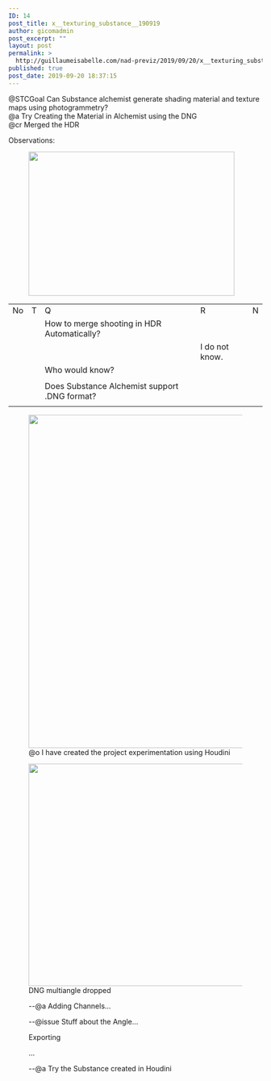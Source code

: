 ```yaml
---
ID: 14
post_title: x__texturing_substance__190919
author: gicomadmin
post_excerpt: ""
layout: post
permalink: >
  http://guillaumeisabelle.com/nad-previz/2019/09/20/x__texturing_substance__190919/
published: true
post_date: 2019-09-20 18:37:15
---
```

<!-- wp:paragraph -->
<p> @STCGoal Can Substance alchemist generate shading material and texture maps using photogrammetry? <br>@a Try Creating the Material in Alchemist using the DNG<br>@cr Merged the HDR<br></p>
<!-- /wp:paragraph -->

<!-- wp:paragraph -->
<p>Observations: </p>
<!-- /wp:paragraph -->

<!-- wp:image {"id":20,"width":408,"height":286} -->
<figure class="wp-block-image is-resized"><img src="http://guillaumeisabelle.com/nad-previz/wp-content/uploads/sites/19/2019/09/image-2.png" alt="" class="wp-image-20" width="408" height="286"/></figure>
<!-- /wp:image -->

<!-- wp:table -->
<table class="wp-block-table"><tbody><tr><td>No</td><td>T</td><td>Q</td><td>R</td><td>N</td></tr><tr><td></td><td></td><td>How to merge shooting in HDR Automatically?</td><td></td><td></td></tr><tr><td></td><td></td><td></td><td>I do not know.</td><td></td></tr><tr><td></td><td></td><td>Who would know?</td><td></td><td></td></tr><tr><td></td><td></td><td></td><td></td><td></td></tr><tr><td></td><td></td><td>Does Substance Alchemist support .DNG format?</td><td></td><td></td></tr><tr><td></td><td></td><td></td><td></td><td></td></tr></tbody></table>
<!-- /wp:table -->

<!-- wp:image {"id":18,"width":489,"height":661,"linkDestination":"custom"} -->
<figure class="wp-block-image is-resized"><a href="https://www.google.com/search?q=create+project+using+houdini&amp;rlz=1C1CHBF_enCA851CA851&amp;oq=create+project+using+houdini&amp;aqs=chrome..69i57.3464j0j7&amp;sourceid=chrome&amp;ie=UTF-8" target="_blank" rel="noreferrer noopener"><img src="http://guillaumeisabelle.com/nad-previz/wp-content/uploads/sites/19/2019/09/image-1-757x1024.png" alt="" class="wp-image-18" width="489" height="661"/></a><figcaption>@o I have created the project experimentation using Houdini</figcaption></figure>
<!-- /wp:image -->

<!-- wp:image {"id":32,"width":680,"height":441} -->
<figure class="wp-block-image is-resized"><img src="http://guillaumeisabelle.com/nad-previz/wp-content/uploads/sites/19/2019/09/image-5-1024x664.png" alt="" class="wp-image-32" width="680" height="441"/><figcaption>DNG multiangle dropped</figcaption></figure>
<!-- /wp:image -->

<!-- wp:image {"id":34} -->
<figure class="wp-block-image"><img src="http://guillaumeisabelle.com/nad-previz/wp-content/uploads/sites/19/2019/09/image-6-321x1024.png" alt="" class="wp-image-34"/><figcaption>--@a Adding Channels...</figcaption></figure>
<!-- /wp:image -->

<!-- wp:image {"id":36} -->
<figure class="wp-block-image"><img src="http://guillaumeisabelle.com/nad-previz/wp-content/uploads/sites/19/2019/09/image-7.png" alt="" class="wp-image-36"/><figcaption>--@issue Stuff about the Angle...</figcaption></figure>
<!-- /wp:image -->

<!-- wp:image {"id":38} -->
<figure class="wp-block-image"><img src="http://guillaumeisabelle.com/nad-previz/wp-content/uploads/sites/19/2019/09/image-8-1024x942.png" alt="" class="wp-image-38"/><figcaption>Exporting<br></figcaption></figure>
<!-- /wp:image -->

<!-- wp:image {"id":40} -->
<figure class="wp-block-image"><img src="http://guillaumeisabelle.com/nad-previz/wp-content/uploads/sites/19/2019/09/image-9.png" alt="" class="wp-image-40"/><figcaption>...</figcaption></figure>
<!-- /wp:image -->

<!-- wp:image {"id":42} -->
<figure class="wp-block-image"><img src="http://guillaumeisabelle.com/nad-previz/wp-content/uploads/sites/19/2019/09/image-10-1024x483.png" alt="" class="wp-image-42"/><figcaption>--@a Try the Substance created in Houdini</figcaption></figure>
<!-- /wp:image -->

<!-- wp:image -->
<figure class="wp-block-image"><img src="blob:http://guillaumeisabelle.com/cd65f27c-913b-421e-8d9c-e844b9e17f93" alt=""/></figure>
<!-- /wp:image -->